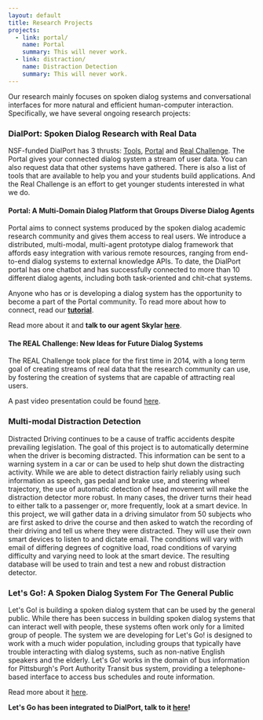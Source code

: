 ```yaml
---
layout: default
title: Research Projects
projects:
  - link: portal/
    name: Portal 
    summary: This will never work.
  - link: distraction/
    name: Distraction Detection
    summary: This will never work.
---
```


Our research mainly focuses on spoken dialog systems and conversational interfaces for more 
natural and efficient human-computer interaction. Specifically, we have several ongoing research projects:

### DialPort: Spoken Dialog Research with Real Data

NSF-funded DialPort has 3 thrusts: [Tools]((dialport.ict.usc.edu)), 
[Portal](skylar.speech.cs.cmu.edu) and [Real Challenge](https://dialrc.org/research/). 
The Portal gives your connected dialog system a stream of user data. 
You can also request data that other systems have gathered. 
There is also a list of tools that are available to help you and your students build applications. 
And the Real Challenge is an effort to get younger students interested in what we do.

#### Portal: A Multi-Domain Dialog Platform that Groups Diverse Dialog Agents
Portal aims to connect systems produced by the spoken dialog academic 
research community and gives them access to real users. 
We introduce a distributed, multi-modal, multi-agent prototype dialog framework that affords easy integration with various 
remote resources, ranging from end-to-end dialog systems to external knowledge APIs. 
To date, the DialPort portal has one chatbot and has successfully connected to more than 10 different dialog agents, including
both task-oriented and chit-chat systems.

Anyone who has or is developing a dialog system has the opportunity to become a part of the Portal community. To read
more about how to connect, read our **[tutorial](https://dialrc.github.io/PortalAPI/)**.

Read more about it and **talk to our agent Skylar [here][dialport]**.

[dialport]: https://skylar.speech.cs.cmu.edu/master/PortalSite/

#### The REAL Challenge: New Ideas for Future Dialog Systems
The REAL Challenge took place for the first time in 2014, with a long term goal of creating streams of 
real data that the research community can use, by fostering the creation of systems that are capable of 
attracting real users.

A past video presentation could be found [here][real].

[real]: https://www.youtube.com/watch?v=Y9fJDON8b-c


### Multi-modal Distraction Detection
Distracted Driving continues to be a cause of traffic accidents despite prevailing legislation. 
The goal of this project is to automatically determine when the driver is becoming distracted. 
This information can be sent to a warning system in a car or can be used to help shut down the distracting activity.
While we are able to detect distraction fairly reliably using such information as speech, gas pedal and brake use, 
and steering wheel trajectory, the use of automatic detection of head movement will make the distraction detector more 
robust. In many cases, the driver turns their head to either talk to a passenger or, more frequently, look at a smart 
device. In this project, we will gather data in a driving simulator from 50 subjects who are first asked to drive the 
course and then asked to watch the recording of their driving and tell us where they were distracted. They will use 
their own smart devices to listen to and dictate email. The conditions will vary with email of differing degrees of 
cognitive load, road conditions of varying difficulty and varying need to look at the smart device. The resulting 
database will be used to train and test a new and robust distraction detector.


### Let's Go!: A Spoken Dialog System For The General Public
Let's Go! is building a spoken dialog system that can be used by the general public. 
While there has been success in building spoken dialog systems that can interact well with people, 
these systems often work only for a limited group of people. The system we are developing for Let's Go! 
is designed to work with a much wider population, including groups that typically have trouble interacting 
with dialog systems, such as non-native English speakers and the elderly. Let's Go! works in the domain of 
bus information for Pittsburgh's Port Authority Transit bus system, providing a telephone-based interface to 
access bus schedules and route information.

Read more about it [here][letsgo].

**Let's Go has been integrated to DialPort, talk to it [here][dialport]!**

[letsgo]: http://www.speech.cs.cmu.edu/letsgo/




